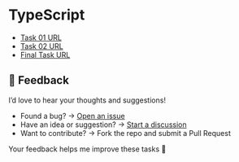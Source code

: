 # TypeScript

- [Task 01 URL](https://ashcommerce.vercel.app/)
- [Task 02 URL](https://typescript-blond.vercel.app/)
- [Final Task URL](https://ecommerce-project-green-seven.vercel.app/)

## 💬 Feedback

I’d love to hear your thoughts and suggestions!  

- Found a bug? → [Open an issue](../../issues)  
- Have an idea or suggestion? → [Start a discussion](../../discussions)  
- Want to contribute? → Fork the repo and submit a Pull Request  

Your feedback helps me improve these tasks 🚀
